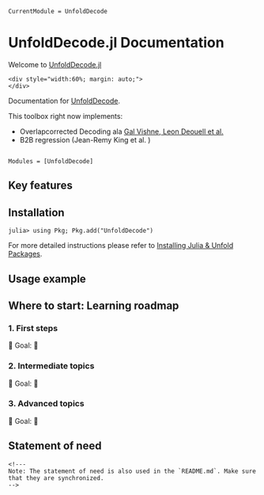 ```@meta
CurrentModule = UnfoldDecode
```

# UnfoldDecode.jl Documentation 

Welcome to [UnfoldDecode.jl](https://github.com/unfoldtoolbox/UnfoldDecode.jl)


```@raw html
<div style="width:60%; margin: auto;">
</div>
```

<!-- Documentation for [UnfoldDecode](https://github.com/behinger/UnfoldDecode.jl). -->
Documentation for [UnfoldDecode](https://github.com/CXC2001/UnfoldDecode.jl).

This toolbox right now implements:

- Overlapcorrected Decoding ala [Gal Vishne, Leon Deouell et al.](https://doi.org/10.1101/2023.06.28.546397)
- B2B regression (Jean-Remy King et al. )

```@index
```

```@autodocs
Modules = [UnfoldDecode]
```

## Key features

## Installation
```julia-repl
julia> using Pkg; Pkg.add("UnfoldDecode")
``` 
For more detailed instructions please refer to [Installing Julia & Unfold Packages](https://unfoldtoolbox.github.io/UnfoldDocs/main/installation/).


## Usage example

## Where to start: Learning roadmap 
### 1. First steps
📌 Goal: 
🔗 

### 2. Intermediate topics
📌 Goal: 
🔗

### 3. Advanced topics
📌 Goal: 
🔗

## Statement of need

```@raw html
<!---
Note: The statement of need is also used in the `README.md`. Make sure that they are synchronized.
-->
```